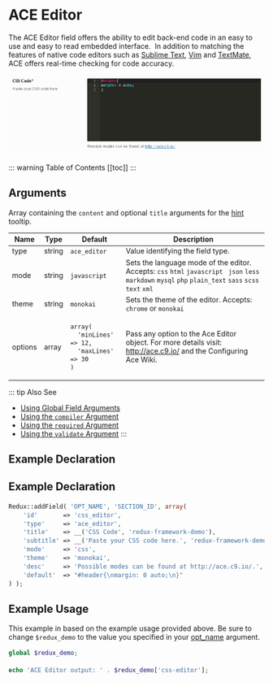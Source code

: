 # ACE Editor

The ACE Editor field offers the ability to edit back-end code in an easy to use and easy to read embedded interface.  In 
addition to matching the features of native code editors such as [Sublime Text](https://www.sublimetext.com/), 
[Vim](http://www.vim.org) and [TextMate](http://macromates.com), ACE offers real-time checking for code accuracy.

<span style="display:block;text-align:center">![](./img/ace_editor.png)</span>

::: warning Table of Contents
[[toc]]
:::

## Arguments
Array containing the `content` and optional `title` arguments for the [hint](../configuration/fields/hints.md) tooltip.

|Name|Type|Default|Description|
|--- |--- |--- |--- |
|type|string|`ace_editor`|Value identifying the field type.|
|mode|string|`javascript`|Sets the language mode of the editor.  Accepts:  `css` `html` `javascript ` `json` `less` `markdown` `mysql` `php` `plain_text` `sass` `scss` `text` `xml`|
|theme|string|`monokai`|Sets the theme of the editor.  Accepts: `chrome` or `monokai`|
|options|array|<pre class="language-php codecopy-enabled"><code>array(<br/>&nbsp;&nbsp;'minLines' => 12, <br/>&nbsp;&nbsp;'maxLines' => 30<br/>)</code></pre>|Pass any option to the Ace Editor object. For more details visit: http://ace.c9.io/ and the Configuring Ace Wiki.|

::: tip Also See
- [Using Global Field Arguments](../configuration/fields/arguments.md)
- [Using the `compiler` Argument](../configuration/fields/compiler.md)
- [Using the `required` Argument](../configuration/fields/required.md)
- [Using the `validate` Argument](../configuration/fields/validate.md)
:::


## Example Declaration
<script>
import builder from './ace-editor.json';
export default {
    data () {
        return {
            builder: builder,
            defaults: {
                'color'       : '#333', 
                'font-style'  : '700', 
                'font-family' : 'Abel', 
                'google'      : true,
                'font-size'   : '33px', 
                'line-height' : '40'
            }
        };
    }
}
</script>
<builder :builder_json="builder" :builder_defaults="defaults" />


## Example Declaration

```php
Redux::addField( 'OPT_NAME', 'SECTION_ID', array(
    'id'       => 'css_editor',
    'type'     => 'ace_editor',
    'title'    => __('CSS Code', 'redux-framework-demo'),
    'subtitle' => __('Paste your CSS code here.', 'redux-framework-demo'),
    'mode'     => 'css',
    'theme'    => 'monokai',
    'desc'     => 'Possible modes can be found at http://ace.c9.io/.',
    'default'  => "#header{\nmargin: 0 auto;\n}"
) );
```

## Example Usage
This example in based on the example usage provided above. Be sure to change `$redux_demo` to the value you specified 
in your [opt_name](../configuration/global_arguments.md#opt_name) argument.

```php
global $redux_demo;

echo 'ACE Editor output: ' . $redux_demo['css-editor'];
```
